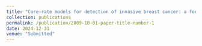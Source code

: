 ```yaml
---
title: "Cure-rate models for detection of invasive breast cancer: a focus on family history"
collection: publications
permalink: /publication/2009-10-01-paper-title-number-1
date: 2024-12-31
venue: "Submitted"
---
```

